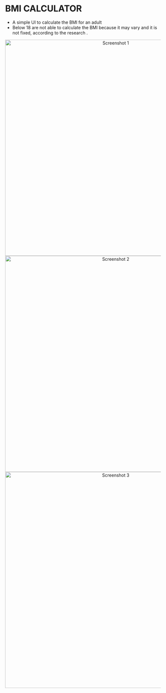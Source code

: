 # BMI CALCULATOR

 - A simple UI to calculate the BMI for an adult
 - Below 18 are not able to calculate the BMI because it may vary and it is not fixed, according to the research .
   
<div align="center">
    <img src="https://github.com/Sowmika-Arul/BMI-/assets/171491614/4baf2791-e8ec-4156-9f9c-c662bcc7bb8d" alt="Screenshot 1" width="700" height="700">
</div>

<div align="center">
    <img src="https://github.com/Sowmika-Arul/BMI-/assets/171491614/39ef6f98-fcc2-4b63-88a2-83a97d03ed87" alt="Screenshot 2" width="700" height="700">
</div>

<div align="center">
    <img src="https://github.com/Sowmika-Arul/BMI-/assets/171491614/b06ea13c-0648-4c95-a9c8-2cdfe092698d" alt="Screenshot 3" width="700" height="700">
</div>
